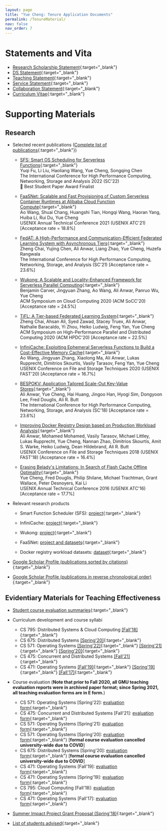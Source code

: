```yaml
---
layout: page
title: "Yue Cheng: Tenure Application Documents"
permalink: /TenureMaterial/
nav: false
nav_order: 7
---
```



# Statements and Vita

* [Research Scholarship Statement](https://tddg.github.io/assets/pdf/tenure/YueCheng_Research_Scholarship_Statement.pdf){:target="\_blank"}
* [DS Statement](https://tddg.github.io/assets/pdf/tenure/YueCheng_DS_Statement.pdf){:target="\_blank"}
* [Teaching Statement](https://tddg.github.io/assets/pdf/tenure/YueCheng_Teaching_Statement.pdf){:target="\_blank"}
* [Service Statement](https://tddg.github.io/assets/pdf/tenure/YueCheng_Service_Statement.pdf){:target="\_blank"}
* [Collaboration Statement](https://tddg.github.io/assets/pdf/tenure/YueCheng_Collaboration_Statement.pdf){:target="\_blank"}
* [Curriculum Vitae](https://tddg.github.io/assets/pdf/tenure/YueCheng_CV.pdf){:target="\_blank"}


# Supporting Materials

## Research

* Selected recent publications ([Complete list of publications](https://tddg.github.io/publication/){:target="\_blank"})
	- [SFS: Smart OS Scheduling for Serverless Functions](https://arxiv.org/abs/2209.01709){:target="\_blank"} <br/>
	Yuqi Fu, Li Liu, Haoliang Wang, Yue Cheng, Songqing Chen <br/>
	The International Conference for High Performance Computing, Networking, Storage and Analysis 2022 (SC'22) <br/>
	:medal_sports: Best Student Paper Award Finalist

	- [FaaSNet: Scalable and Fast Provisioning of Custom Serverless Container Runtimes at Alibaba Cloud Function Compute](https://tddg.github.io/assets/pdf/atc21-faasnet.pdf){:target="\_blank"} <br/>
	Ao Wang, Shuai Chang, Huangshi Tian, Hongqi Wang, Haoran Yang, Huiba Li, Rui Du, Yue Cheng<br/>
	USENIX Annual Technical Conference 2021 (USENIX ATC'21) [Acceptance rate = 18.8%]

	- [FedAT: A High-Performance and Communication-Efficient Federated Learning System with Asynchronous Tiers](https://tddg.github.io/assets/pdf/sc21-fedat.pdf){:target="\_blank"} <br/>
	Zheng Chai, Yujing Chen, Ali Anwar, Liang Zhao, Yue Cheng, Huzefa Rangwala <br/>
	The International Conference for High Performance Computing, Networking, Storage, and Analysis (SC'21) [Acceptance rate = 23.6%]

	- [Wukong: A Scalable and Locality-Enhanced Framework for Serverless Parallel Computing](https://tddg.github.io/assets/pdf/socc20-wukong.pdf){:target="\_blank"} <br/>
	Benjamin Carver, Jingyuan Zhang, Ao Wang, Ali Anwar, Panruo Wu, Yue Cheng <br/>
	ACM Symposium on Cloud Computing 2020 (ACM SoCC'20) [Acceptance rate = 24.5%]

	- [TiFL: A Tier-based Federated Learning System](https://tddg.github.io/assets/pdf/hpdc20-tifl.pdf){:target="\_blank"} <br/>
	Zheng Chai, Ahsan Ali, Syed Zawad, Stacey Truex, Ali Anwar, Nathalie Baracaldo, Yi Zhou, Heiko Ludwig, Feng Yan, Yue Cheng <br/>
	ACM Symposium on High-Performance Parallel and Distributed Computing 2020 (ACM HPDC'20) [Acceptance rate = 22.5%]

	- [InfiniCache: Exploiting Ephemeral Serverless Functions to Build a Cost-Effective Memory Cache](https://tddg.github.io/assets/pdf/fast20-infinicache.pdf){:target="\_blank"} <br/>
	Ao Wang, Jingyuan Zhang, Xiaolong Ma, Ali Anwar, Lukas Rupprecht, Dimitrios Skourtis, Vasily Tarasov, Feng Yan, Yue Cheng <br/>
	USENIX Conference on File and Storage Techniques 2020 (USENIX FAST'20) [Acceptance rate = 16.7%]

	- [BESPOKV: Application Tailored Scale-Out Key-Value Stores](https://tddg.github.io/assets/pdf/sc18-bespokv.pdf){:target="\_blank"} <br/>
	Ali Anwar, Yue Cheng, Hai Huang, Jingoo Han, Hyogi Sim, Dongyoon Lee, Fred Douglis, Ali R. Butt <br/>
	The International Conference for High Performance Computing, Networking, Storage, and Analysis (SC'18) [Acceptance rate = 23.6%]

	- [Improving Docker Registry Design based on Production Workload Analysis](https://tddg.github.io/assets/pdf/fast18-docker.pdf){:target="\_blank"} <br/>
	Ali Anwar, Mohamed Mohamed, Vasily Tarasov, Michael Littley, Lukas Rupprecht, Yue Cheng, Nannan Zhao, Dimitrios Skourtis, Amit S. Warke, Heiko Ludwig, Dean Hildebrand, Ali R. Butt <br/>
	USENIX Conference on File and Storage Techniques 2018 (USENIX FAST'18) [Acceptance rate = 16.4%]

	- [Erasing Belady's Limitations: In Search of Flash Cache Offline Optimality](https://tddg.github.io/assets/pdf/atc16-paper-cheng.pdf){:target="\_blank"} <br/>
	Yue Cheng, Fred Douglis, Philip Shilane, Michael Trachtman, Grant Wallace, Peter Desnoyers, Kai Li <br/>
	USENIX Annual Technical Conference 2016 (USENIX ATC'16) [Acceptance rate = 17.7%]

* Relevant research products

	- Smart Function Scheduler (SFS): [project](https://github.com/ds2-lab/SFS){:target="\_blank"}

	- InfiniCache: [project](https://ds2-lab.github.io/infinicache/){:target="\_blank"}

	- Wukong: [project](https://github.com/ds2-lab/Wukong){:target="\_blank"}

	- FaaSNet: [project and datasets](https://github.com/ds2-lab/FaaSNet){:target="\_blank"}

	- Docker registry workload datasets: [dataset](http://iotta.snia.org/traces/static){:target="\_blank"}
	
* [Google Scholar Profile (publications sorted by citations)](https://scholar.google.com/citations?user=TMGwBH0AAAAJ&hl=en){:target="\_blank"} 
* [Google Scholar Profile (publications in reverse chronological order)](https://scholar.google.com/citations?hl=en&user=TMGwBH0AAAAJ&view_op=list_works&sortby=pubdate){:target="\_blank"}



## Evidentiary Materials for Teaching Effectiveness

* [Student course evaluation summaries](https://tddg.github.io/assets/pdf/tenure/YueCheng_Course_Evaluation_Summary.pdf){:target="\_blank"}

* Curriculum development and course syllabi
	- CS 795: Distributed Systems & Cloud Computing [[Fall'18]](https://cs.gmu.edu/~yuecheng/teaching/cs795_fall18/index.html){:target="\_blank"}
	- CS 675: Distributed Systems [[Spring'20]](https://tddg.github.io/cs675-spring20/){:target="\_blank"}
	- CS 571: Operating Systems [[Spring'22]](https://tddg.github.io/cs571-spring22/){:target="\_blank"} [[Spring'21]](https://tddg.github.io/cs571-spring21/){:target="\_blank"} [[Spring'20]](https://tddg.github.io/cs571-spring20/){:target="\_blank"}
	- CS 475: Concurrent and Distributed Systems [[Fall'21]](https://tddg.github.io/cs475-fall21/){:target="\_blank"}
	- CS 471: Operating Systems [[Fall'19]](https://cs.gmu.edu/~yuecheng/teaching/cs471_fall19/){:target="\_blank"} [[Spring'19]](https://cs.gmu.edu/~yuecheng/teaching/cs471_spring19/){:target="\_blank"} [[Fall'17]](https://cs.gmu.edu/~yuecheng/teaching/cs471_fall17/){:target="\_blank"}


* Course evaluation (**Note that prior to Fall 2020, all GMU teaching evaluation reports were in archived paper format; since Spring 2021, all teaching evaluation forms are in E form.**)
	- CS 571: Operating Systems [Spring'22]: [evaluation form](https://tddg.github.io/assets/pdf/tenure/CS-571-001-S22.pdf){:target="\_blank"}
	- CS 475: Concurrent and Distributed Systems [Fall'21]: [evaluation form](https://tddg.github.io/assets/pdf/tenure/CS-475-001-F21.pdf){:target="\_blank"}
	- CS 571: Operating Systems [Spring'21]: [evaluation form](https://tddg.github.io/assets/pdf/tenure/CS-571-DL1-S21.pdf){:target="\_blank"}
	- CS 571: Operating Systems [Spring'20]: [evaluation form](https://tddg.github.io/assets/pdf/tenure/CS-571-S20-Informal.pdf){:target="\_blank"} [**formal course evaluation cancelled university-wide due to COVID**]
	- CS 675: Distributed Systems [Spring'20]: [evaluation form](https://tddg.github.io/assets/pdf/tenure/CS-675-S20-Informal.pdf){:target="\_blank"} [**formal course evaluation cancelled university-wide due to COVID**]
	- CS 471: Operating Systems [Fall'19]: [evaluation form](https://tddg.github.io/assets/pdf/tenure/CS-471-F19.pdf){:target="\_blank"}
	- CS 471: Operating Systems [Spring'19]: [evaluation form](https://tddg.github.io/assets/pdf/tenure/CS-471-S19.pdf){:target="\_blank"}
	- CS 795: Cloud Computing [Fall'18]: [evaluation form](https://tddg.github.io/assets/pdf/tenure/CS-795-F18.pdf){:target="\_blank"}
	- CS 471: Operating Systems [Fall'17]: [evaluation form](https://tddg.github.io/assets/pdf/tenure/CS-471-F17.pdf){:target="\_blank"}


* [Summer Impact Project Grant Proposal (Spring'18)](https://tddg.github.io/assets/pdf/tenure/IoT_baseball_proposal.pdf){:target="\_blank"}

* [List of students advised](https://tddg.github.io/assets/pdf/tenure/YueCheng_Student_Advising.pdf){:target="\_blank"}



